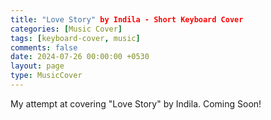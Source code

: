 ```yaml
--- 
title: "Love Story" by Indila - Short Keyboard Cover
categories: [Music Cover]
tags: [keyboard-cover, music]
comments: false
date: 2024-07-26 00:00:00 +0530
layout: page
type: MusicCover
---
```


My attempt at covering "Love Story" by Indila. 
Coming Soon!
<!-- 
[![IMAGE ALT TEXT HERE](https://img.youtube.com/vi/-blqdshX-9g/0.jpg)](
https://youtube.com/shorts/-blqdshX-9g) -->

<!-- {% include embed/youtube.html id='-blqdshX-9g' %} -->
